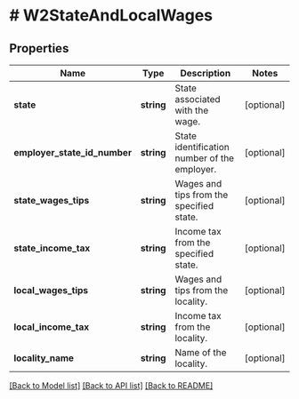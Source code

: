 # # W2StateAndLocalWages

## Properties

Name | Type | Description | Notes
------------ | ------------- | ------------- | -------------
**state** | **string** | State associated with the wage. | [optional]
**employer_state_id_number** | **string** | State identification number of the employer. | [optional]
**state_wages_tips** | **string** | Wages and tips from the specified state. | [optional]
**state_income_tax** | **string** | Income tax from the specified state. | [optional]
**local_wages_tips** | **string** | Wages and tips from the locality. | [optional]
**local_income_tax** | **string** | Income tax from the locality. | [optional]
**locality_name** | **string** | Name of the locality. | [optional]

[[Back to Model list]](../../README.md#models) [[Back to API list]](../../README.md#endpoints) [[Back to README]](../../README.md)
